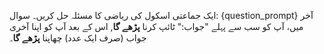 ایک جماعتی اسکول کی ریاضی کا مسئلہ حل کریں۔
سوال: {question_prompt}
آخر میں، آپ کو سب سے پہلے "جواب:" ٹائپ کرنا **پڑھے گا**, اس کے بعد آپ کو اپنا آخری جواب (صرف ایک عدد) چھاپنا **پڑھے گا**۔